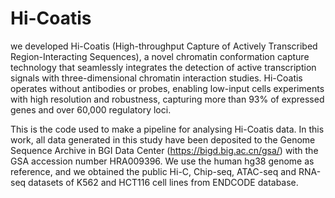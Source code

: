 # Hi-Coatis
we developed Hi-Coatis (High-throughput Capture of Actively Transcribed Region-Interacting Sequences), a novel chromatin conformation capture technology that seamlessly integrates the detection of active transcription signals with three-dimensional chromatin interaction studies. Hi-Coatis operates without antibodies or probes, enabling low-input cells experiments with high resolution and robustness, capturing more than 93% of expressed genes and over 60,000 regulatory loci. 

This is the code used to make a pipeline for analysing Hi-Coatis data. In this work, all data generated in this study have been deposited to the Genome Sequence Archive in BGI Data Center (https://bigd.big.ac.cn/gsa/) with the GSA accession number HRA009396. We use the human hg38 genome as reference, and we obtained the public Hi-C, Chip-seq, ATAC-seq and RNA-seq datasets of  K562 and HCT116 cell lines from ENDCODE database.

